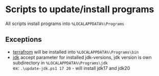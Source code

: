 # Scripts to update/install programs

All scripts install programs into `%LOCALAPPDATA%\Programs`

## Exceptions

- [terrafrom](./update-terraform.ps1) will be installed into `%LOCALAPPDATA%\Programs\bin`
- [jdk](./update-jdk.ps1) accept parameter for installed jdk-versions, jdk version is own subdirectory in `%LOCALAPPDATA%\Programs\jdk`  
  ex: `.\update-jdk.ps1 17 20` - will install jdk17 and jdk20
